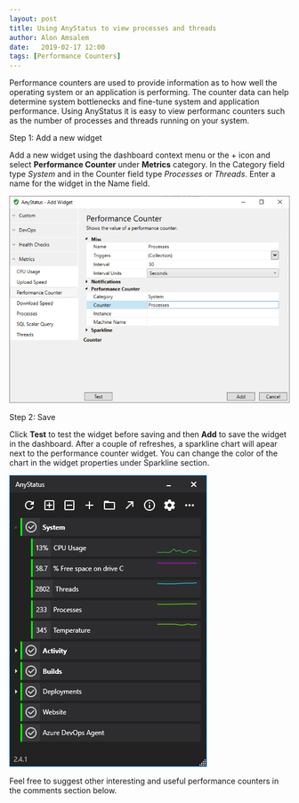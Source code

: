 ```yaml
---
layout: post
title: Using AnyStatus to view processes and threads
author: Alon Amsalem
date:   2019-02-17 12:00
tags: [Performance Counters]
---
```


Performance counters are used to provide information as to how well the operating system or an application is performing. The counter data can help determine system bottlenecks and fine-tune system and application performance. Using AnyStatus it is easy to view performanc counters such as the number of processes and threads running on your system.

Step 1: Add a new widget

Add a new widget using the dashboard context menu or the + icon and select **Performance Counter** under **Metrics** category.
In the Category field type *System* and in the Counter field type *Processes* or *Threads*.
Enter a name for the widget in the Name field.

![AnyStatus Desktop 2.4.1](/assets/posts/2019-02-17-view-processes-and-threads/add-performance-counter-widget.png)

Step 2: Save

Click **Test** to test the widget before saving and then **Add** to save the widget in the dashboard.
After a couple of refreshes, a sparkline chart will apear next to the performance counter widget.
You can change the color of the chart in the widget properties under Sparkline section.

![AnyStatus Desktop 2.4.1](/assets/images/screenshots/anystatus_desktop_2.4.1.png)

Feel free to suggest other interesting and useful performance counters in the comments section below.